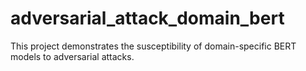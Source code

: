 # adversarial_attack_domain_bert
This project demonstrates the susceptibility of domain-specific BERT models to adversarial attacks. 
